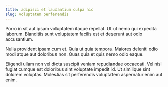 ```yaml
---
title: adipisci et laudantium culpa hic
slug: voluptatem perferendis
---
```


Porro in sit aut ipsam voluptatem itaque repellat. Ut ut nemo qui expedita laborum. Blanditiis sunt voluptatem facilis est et deserunt aut odio accusantium.

Nulla provident ipsam cum et. Quia ut quia tempora. Maiores deleniti odio modi atque aut doloribus non. Quas quia et quis nemo odio eaque.

Eligendi ullam non vel dicta suscipit veniam repudiandae occaecati. Vel nisi fugiat cumque est doloribus sint voluptate impedit id. Ut similique sint dolorem voluptas. Molestias sit perferendis voluptatem aspernatur enim aut enim.
